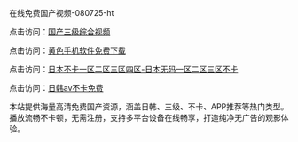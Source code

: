 在线免费国产视频-080725-ht

点击访问：<a href="https://fdhf-454.pages.dev/">国产三级综合视频</a>

点击访问：<a href="https://heiliaowzu4ur.pages.dev">黄色手机软件免费下载</a>

点击访问：<a href="https://heiliaozj3tjd.pages.dev">日本不卡一区二区三区四区-日本无码一区二区三区不卡</a>

点击访问：<a href="https://heiliaoe8ajia.pages.dev">日韩av不卡免费</a>

本站提供海量高清免费国产资源，涵盖日韩、三级、不卡、APP推荐等热门类型。播放流畅不卡顿，无需注册，支持多平台设备在线畅享，打造纯净无广告的观影体验。

<span style="display:none;">[Canonical link](）</span>
